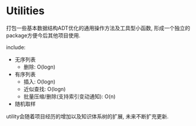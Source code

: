 Utilities
===

打包一些基本数据结构ADT优化的通用操作方法及工具型小函数, 形成一个独立的package方便今后其他项目使用.

include:

+ 无序列表
    - 删除: O(logn)
+ 有序列表
    - 插入: O(logn)
    - 近似查找: O(logn)
    - 批量压缩/删除(支持索引变动通知): O(n)
+ 随机取样

utility会随着项目经历的增加以及知识体系树的扩展, 未来不断扩充更新.